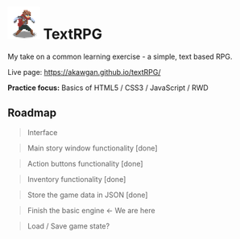 # ![Game icon](https://raw.githubusercontent.com/Akawgan/textRPG/main/images/icon.png) TextRPG

My take on a common learning exercise - a simple, text based RPG.

Live page: https://akawgan.github.io/textRPG/

**Practice focus:** Basics of HTML5 / CSS3 / JavaScript / RWD

## Roadmap
> Interface

> Main story window functionality [done]

> Action buttons functionality [done]

> Inventory functionality [done]

> Store the game data in JSON [done] 

> Finish the basic engine <- We are here

> Load / Save game state?
